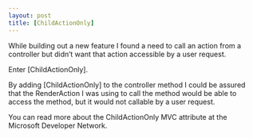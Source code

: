 ```yaml
---
layout: post
title: [ChildActionOnly]
---
```


While building out a new feature I found a need to call an action from a controller but didn’t want that action accessible by a user request.

Enter [ChildActionOnly].

By adding [ChildActionOnly] to the controller method I could be assured that the RenderAction I was using to call the method would be able to access the method, but it would not callable by a user request.

You can read more about the ChildActionOnly MVC attribute at the Microsoft Developer Network.
